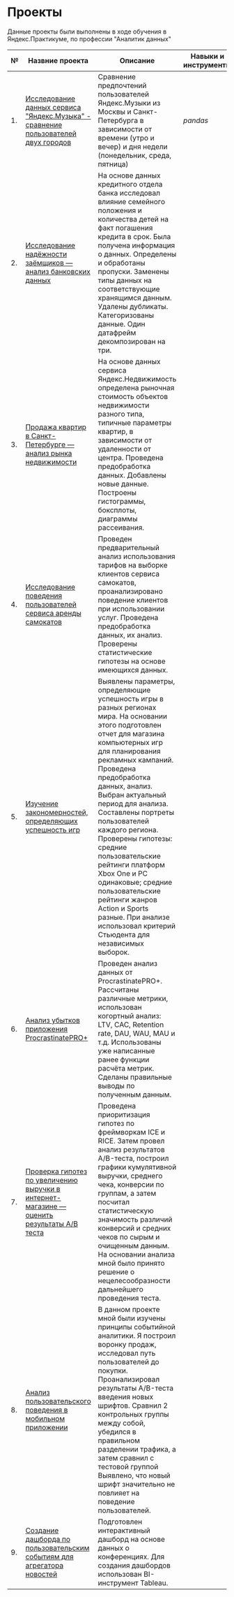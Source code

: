 # Проекты
Данные проекты были выполнены в ходе обучения в Яндекс.Практикуме, по профессии "Аналитик данных"

| №    | Назвние проекта                | Описание                                                     | Навыки и инструменты                                                        |
| ---- | ------------------------------------------------------------ | ------------------------------------------------------------ | ------------------------------------------------------------ |
| 1.   | [Исследование данных сервиса "Яндекс.Музыка" - сравнение пользователей двух городов](https://github.com/Liza-analyst/projects/tree/main/music_of_big_cities) | Сравнение предпочтений пользователей Яндекс.Музыки из Москвы и Санкт-Петербурга в зависимости от времени (утро и вечер) и дня недели (понедельник, среда, пятница) | *pandas*      |
| 2.   | [Исследование надёжности заёмщиков — анализ банковских данных](https://github.com/Liza-analyst/projects/tree/main/analysis_of_bank_data) | На основе данных кредитного отдела банка исследовал влияние семейного положения и количества детей на факт погашения кредита в срок. Была получена информация о данных. Определены и обработаны пропуски. Заменены типы данных на соответствующие хранящимся данным. Удалены дубликаты. Категоризованы данные. Один датафрейм декомпозирован на три. |  |
| 3.   | [Продажа квартир в Санкт-Петербурге — анализ рынка недвижимости](https://github.com/Liza-analyst/projects/tree/main/real_estate_market_analysis) | На основе данных сервиса Яндекс.Недвижимость определена рыночная стоимость объектов недвижимости разного типа, типичные параметры квартир, в зависимости от удаленности от центра. Проведена предобработка данных. Добавлены новые данные. Построены гистограммы, боксплоты, диаграммы рассеивания. |  |
| 4.   | [Исследование поведения пользователей сервиса аренды самокатов](https://github.com/Liza-analyst/projects/tree/main/analysis_of_user_behavior) |  Проведен предварительный анализ использования тарифов на выборке клиентов сервиса самокатов, проанализировано поведение клиентов при использовании услуг. Проведена предобработка данных, их анализ. Проверены статистические гипотезы на основе имеющихся данных.|  |
| 5.   | [Изучение закономерностей, определяющих успешность игр](https://github.com/Liza-analyst/projects/tree/main/analysis_of_the_success_of_games) | Выявлены параметры, определяющие успешность игры в разных регионах мира. На основании этого подготовлен отчет для магазина компьютерных игр для планирования рекламных кампаний. Проведена предобработка данных, анализ. Выбран актуальный период для анализа. Составлены портреты пользователей каждого региона. Проверены гипотезы: средние пользовательские рейтинги платформ Xbox One и PC одинаковые; средние пользовательские рейтинги жанров Action и Sports разные. При анализе использовал критерий Стьюдента для независимых выборок. |  |
| 6.   | [Анализ убытков приложения ProcrastinatePRO+](https://github.com/Liza-analyst/projects/tree/main/analysis_of_business_indicators) | Проведен анализ данных от ProcrastinatePRO+. Рассчитаны различные метрики, использован когортный анализ: LTV, CAC, Retention rate, DAU, WAU, MAU и т.д. Использованы уже написанные ранее функции расчёта метрик. Сделаны правильные выводы по полученным данным.  |  |
| 7.   | [Проверка гипотез по увеличению выручки в интернет-магазине — оценить результаты A/B теста](https://github.com/Liza-analyst/projects/tree/main/making_decision) | Проведена приоритизация гипотез по фреймворкам ICE и RICE. Затем провел анализ результатов A/B-теста, построил графики кумулятивной выручки, среднего чека, конверсии по группам, а затем посчитал статистическую значимость различий конверсий и средних чеков по сырым и очищенным данным. На основании анализа мной было принято решение о нецелесообразности дальнейшего проведения теста.|  |
| 8.   | [Анализ пользовательского поведения в мобильном приложении](https://github.com/Liza-analyst/projects/tree/main/mobile_application) |  В данном проекте мной были изучены принципы событийной аналитики. Я построил воронку продаж, исследовал путь пользователей до покупки. Проанализировал результаты A/B-теста введения новых шрифтов. Сравнил 2 контрольных группы между собой, убедился в правильном разделении трафика, а затем сравнил с тестовой группой Выявлено, что новый шрифт значительно не повлияет на поведение пользователей.|  |
| 9.   | [Создание дашборда по пользовательским событиям для агрегатора новостей]([https://github.com/Liza-analyst/projects/tree/main/mobile_application](https://github.com/Liza-analyst/projects/tree/main/dashboard)) | Подготовлен интерактивный дашборд на основе данных о конференциях. Для создания дашбордов использован BI-инструмент Tableau.|  |

